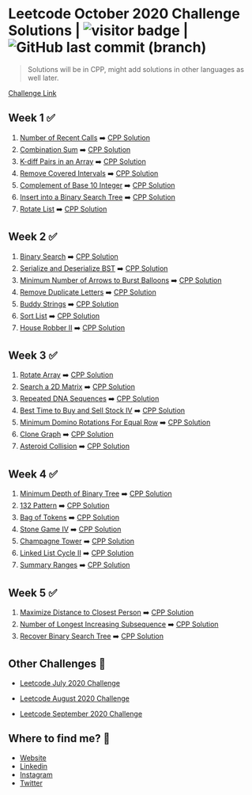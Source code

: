 # Leetcode October 2020 Challenge Solutions | <img src="https://visitor-badge.laobi.icu/badge?page_id=akashrajpurohit.leetcode-october-2020" alt="visitor badge"/> | ![GitHub last commit (branch)](https://img.shields.io/github/last-commit/AkashRajpurohit/leetcode-october-2020-challenge/master)

> Solutions will be in CPP, might add solutions in other languages as well later.

[Challenge Link](https://leetcode.com/explore/challenge/card/october-leetcoding-challenge/)

## Week 1 ✅

1. [Number of Recent Calls](https://leetcode.com/explore/challenge/card/october-leetcoding-challenge/559/week-1-october-1st-october-7th/3480/) ➡️ [CPP Solution](Week1/RecentCounter.cpp)
2. [Combination Sum](https://leetcode.com/explore/challenge/card/october-leetcoding-challenge/559/week-1-october-1st-october-7th/3481/) ➡️ [CPP Solution](Week1/combinationSum.cpp)
3. [K-diff Pairs in an Array](https://leetcode.com/explore/challenge/card/october-leetcoding-challenge/559/week-1-october-1st-october-7th/3482/) ➡️ [CPP Solution](Week1/findPairs.cpp)
4. [Remove Covered Intervals](https://leetcode.com/explore/challenge/card/october-leetcoding-challenge/559/week-1-october-1st-october-7th/3483/) ➡️ [CPP Solution](Week1/removeCoveredIntervals.cpp)
5. [Complement of Base 10 Integer](https://leetcode.com/explore/challenge/card/october-leetcoding-challenge/559/week-1-october-1st-october-7th/3484/) ➡️ [CPP Solution](Week1/bitwiseComplement.cpp)
6. [Insert into a Binary Search Tree](https://leetcode.com/explore/challenge/card/october-leetcoding-challenge/559/week-1-october-1st-october-7th/3485/) ➡️ [CPP Solution](Week1/insertIntoBST.cpp)
7. [Rotate List](https://leetcode.com/explore/challenge/card/october-leetcoding-challenge/559/week-1-october-1st-october-7th/3486/) ➡️ [CPP Solution](Week1/rotateRight.cpp)

## Week 2 ✅

1. [Binary Search](https://leetcode.com/explore/challenge/card/october-leetcoding-challenge/560/week-2-october-8th-october-14th/3488/) ➡️ [CPP Solution](Week2/search.cpp)
2. [Serialize and Deserialize BST](https://leetcode.com/explore/challenge/card/october-leetcoding-challenge/560/week-2-october-8th-october-14th/3489/) ➡️ [CPP Solution](Week2/Codec.cpp)
3. [Minimum Number of Arrows to Burst Balloons](https://leetcode.com/explore/challenge/card/october-leetcoding-challenge/560/week-2-october-8th-october-14th/3490/) ➡️ [CPP Solution](Week2/findMinArrowShots.cpp)
4. [Remove Duplicate Letters](https://leetcode.com/explore/challenge/card/october-leetcoding-challenge/560/week-2-october-8th-october-14th/3491/) ➡️ [CPP Solution](Week2/removeDuplicateLetters.cpp)
5. [Buddy Strings](https://leetcode.com/explore/challenge/card/october-leetcoding-challenge/560/week-2-october-8th-october-14th/3492/) ➡️ [CPP Solution](Week2/buddyStrings.cpp)
6. [Sort List](https://leetcode.com/explore/challenge/card/october-leetcoding-challenge/560/week-2-october-8th-october-14th/3493/) ➡️ [CPP Solution](Week2/sortList.cpp)
7. [House Robber II](https://leetcode.com/explore/challenge/card/october-leetcoding-challenge/560/week-2-october-8th-october-14th/3494/) ➡️ [CPP Solution](Week2/rob.cpp)

## Week 3 ✅

1. [Rotate Array](https://leetcode.com/explore/challenge/card/october-leetcoding-challenge/561/week-3-october-15th-october-21st/3496/) ➡️ [CPP Solution](Week3/rotate.cpp)
2. [Search a 2D Matrix](https://leetcode.com/explore/challenge/card/october-leetcoding-challenge/561/week-3-october-15th-october-21st/3497/) ➡️ [CPP Solution](Week3/searchMatrix.cpp)
3. [Repeated DNA Sequences](https://leetcode.com/explore/challenge/card/october-leetcoding-challenge/561/week-3-october-15th-october-21st/3498/) ➡️ [CPP Solution](Week3/findRepeatedDnaSequences.cpp)
4. [Best Time to Buy and Sell Stock IV](https://leetcode.com/explore/challenge/card/october-leetcoding-challenge/561/week-3-october-15th-october-21st/3499/) ➡️ [CPP Solution](Week3/maxProfit.cpp)
5. [Minimum Domino Rotations For Equal Row](https://leetcode.com/explore/challenge/card/october-leetcoding-challenge/561/week-3-october-15th-october-21st/3500/) ➡️ [CPP Solution](Week3/minDominoRotations.cpp)
6. [Clone Graph](https://leetcode.com/explore/challenge/card/october-leetcoding-challenge/561/week-3-october-15th-october-21st/3501/) ➡️ [CPP Solution](Week3/cloneGraph.cpp)
7. [Asteroid Collision](https://leetcode.com/explore/challenge/card/october-leetcoding-challenge/561/week-3-october-15th-october-21st/3502/) ➡️ [CPP Solution](Week3/asteroidCollision.cpp)


## Week 4 ✅

1. [Minimum Depth of Binary Tree](https://leetcode.com/explore/challenge/card/october-leetcoding-challenge/562/week-4-october-22nd-october-28th/3504/) ➡️ [CPP Solution](Week4/minDepth.cpp)
2. [132 Pattern](https://leetcode.com/explore/challenge/card/october-leetcoding-challenge/562/week-4-october-22nd-october-28th/3505/) ➡️ [CPP Solution](Week4/find132pattern.cpp)
3. [Bag of Tokens](https://leetcode.com/explore/challenge/card/october-leetcoding-challenge/562/week-4-october-22nd-october-28th/3506/) ➡️ [CPP Solution](Week4/bagOfTokensScore.cpp)
4. [Stone Game IV](https://leetcode.com/explore/challenge/card/october-leetcoding-challenge/562/week-4-october-22nd-october-28th/3507/) ➡️ [CPP Solution](Week4/winnerSquareGame.cpp)
5. [Champagne Tower](https://leetcode.com/explore/challenge/card/october-leetcoding-challenge/562/week-4-october-22nd-october-28th/3508/) ➡️ [CPP Solution](Week4/champagneTower.cpp)
6. [Linked List Cycle II](https://leetcode.com/explore/challenge/card/october-leetcoding-challenge/562/week-4-october-22nd-october-28th/3509/) ➡️ [CPP Solution](Week4/detectCycle.cpp)
7. [Summary Ranges](https://leetcode.com/explore/challenge/card/october-leetcoding-challenge/562/week-4-october-22nd-october-28th/3510/) ➡️ [CPP Solution](Week4/summaryRanges.cpp)

## Week 5 ✅

1. [Maximize Distance to Closest Person](https://leetcode.com/explore/challenge/card/october-leetcoding-challenge/563/week-5-october-29th-october-31st/3512/) ➡️ [CPP Solution](Week5/maxDistToClosest.cpp)
2. [Number of Longest Increasing Subsequence](https://leetcode.com/explore/challenge/card/october-leetcoding-challenge/563/week-5-october-29th-october-31st/3513/) ➡️ [CPP Solution](Week5/findNumberOfLIS.cpp)
3. [Recover Binary Search Tree](https://leetcode.com/explore/challenge/card/october-leetcoding-challenge/563/week-5-october-29th-october-31st/3514/) ➡️ [CPP Solution](Week5/recoverTree.cpp)

## Other Challenges 💪

- [Leetcode July 2020 Challenge](https://github.com/AkashRajpurohit/leetcode-july-2020-challenge)

- [Leetcode August 2020 Challenge](https://github.com/AkashRajpurohit/leetcode-august-2020-challenge)

- [Leetcode September 2020 Challenge](https://github.com/AkashRajpurohit/leetcode-september-2020-challenge)

## Where to find me? 🌟

- [Website](https://akashrajpurohit.cf/)
- [Linkedin](https://www.linkedin.com/in/AkashRajpurohit)
- [Instagram](https://www.instagram.com/akashwho.codes)
- [Twitter](https://www.twitter.com/AkashWhoCodes)
